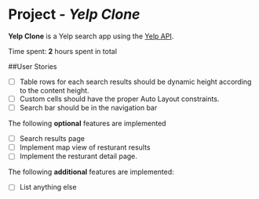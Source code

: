 
# Project - *Yelp Clone*  

**Yelp Clone** is a Yelp search app using the [Yelp API](http://www.yelp.com/developers/documentation/v2/search_api).  

Time spent: **2** hours spent in total  
 
##User Stories 
- [ ] Table rows for each search results should be dynamic height according to the content height.  
- [ ] Custom cells should have the proper Auto Layout constraints.  
- [ ] Search bar should be in the navigation bar   

The following **optional** features are implemented  
- [ ] Search results page  
- [ ] Implement map view of resturant results  
- [ ] Implement the resturant detail page.  

The following **additional** features are implemented:  
  
- [ ] List anything else
